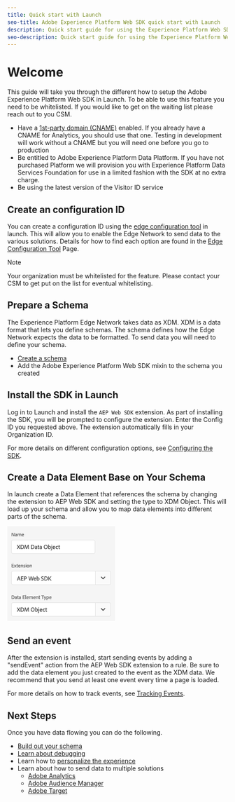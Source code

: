 ```yaml
---
title: Quick start with Launch
seo-title: Adobe Experience Platform Web SDK quick start with Launch
description: Quick start guide for using the Experience Platform Web SDK extension to collect data
seo-description: Quick start guide for using the Experience Platform Web SDK extension to collect data
---
```


# Welcome

This guide will take you through the different how to setup the Adobe Experience Platform Web SDK in Launch. To be able to use this feature you need to be whitelisted. If you would like to get on the waiting list please reach out to you CSM.

- Have a [1st-party domain (CNAME)](https://docs.adobe.com/content/help/en/core-services/interface/ec-cookies/cookies-first-party.html) enabled. If you already have a CNAME for Analytics, you should use that one. Testing in development will work without a CNAME but you will need one before you go to production
- Be entitled to Adobe Experience Platform Data Platform. If you have not purchased Platform we will provision you with Experience Platform Data Services Foundation for use in a limited fashion with the SDK at no extra charge.
- Be using the latest version of the Visitor ID service

## Create an configuration ID

You can create a configuration ID using the [edge configuration tool](../fundamentals/edge-configuration.md) in launch. This will allow you to enable the Edge Network to send data to the various solutions. Details for how to find each option are found in the [Edge Configuration Tool](../fundamentals/edge-configuration.md) Page.

>[!NOTE]
>
>Your organization must be whitelisted for the feature. Please contact your CSM to get put on the list for eventual whitelisting.

## Prepare a Schema

The Experience Platform Edge Network takes data as XDM. XDM is a data format that lets you define schemas. The schema defines how the Edge Network expects the data to be formatted. To send data you will need to define your schema. 

- [Create a schema](../../xdm/tutorials/create-schema-ui.md)
- Add the Adobe Experience Platform Web SDK mixin to the schema you created

## Install the SDK in Launch

Log in to Launch and install the `AEP Web SDK` extension. As part of installing the SDK, you will be prompted to configure the extension. Enter the Config ID you requested above. The extension automatically fills in your Organization ID.

For more details on different configuration options, see [Configuring the SDK](../fundamentals/configuring-the-sdk.md).

## Create a Data Element Base on Your Schema

In launch create a Data Element that references the schema by changing the extension to AEP Web SDK and setting the type to XDM Object. This will load up your schema and allow you to map data elements into different parts of the schema.

![Date Element In Launch](../../assets/edge_data_element.png)

## Send an event

After the extension is installed, start sending events by adding a "sendEvent" action from the AEP Web SDK extension to a rule. Be sure to add the data element you just created to the event as the XDM data. We recommend that you send at least one event every time a page is loaded.

For more details on how to track events, see [Tracking Events](../fundamentals/tracking-events.md).

## Next Steps

Once you have data flowing you can do the following. 

- [Build out your schema](https://docs.adobe.com/content/help/en/experience-platform/xdm/schema/composition.html)
- [Learn about debugging](../fundamentals/debugging.md)
- Learn how to [personalize the experience](../fundamentals/rendering-personalization-content.md)
- Learn about how to send data to multiple solutions
  - [Adobe Analytics](../solution-specific/analytics/analytics-overview.md)
  - [Adobe Audience Manager](../solution-specific/audience-manager/audience-manager-overview.md)
  - [Adobe Target](../solution-specific/target/target-overview.md)
